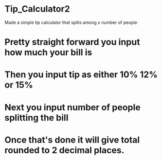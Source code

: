 # Tip_Calculator2
Made a simple tip calculator that splits among x number of people
# Pretty straight forward you input how much your bill is 
# Then you input tip as either 10% 12% or 15%
# Next you input number of people splitting the bill
# Once that's done it will give total rounded to 2 decimal places.
